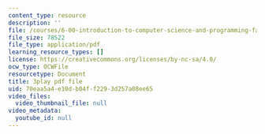 ```yaml
---
content_type: resource
description: ''
file: /courses/6-00-introduction-to-computer-science-and-programming-fall-2008/70eaa5a4e10db04ff2293d257a08ee65_k6U-i4gXkLM.pdf
file_size: 78522
file_type: application/pdf
learning_resource_types: []
license: https://creativecommons.org/licenses/by-nc-sa/4.0/
ocw_type: OCWFile
resourcetype: Document
title: 3play pdf file
uid: 70eaa5a4-e10d-b04f-f229-3d257a08ee65
video_files:
  video_thumbnail_file: null
video_metadata:
  youtube_id: null
---
```

